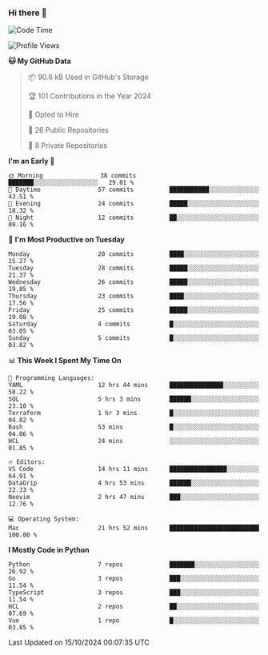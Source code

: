 ### Hi there 👋
<!--![visitors](https://visitor-badge.glitch.me/badge?page_id=d0zingcat)-->
<!--
**d0zingcat/d0zingcat** is a ✨ _special_ ✨ repository because its `README.md` (this file) appears on your GitHub profile.

Here are some ideas to get you started:

- 🔭 I’m currently working on ...
- 🌱 I’m currently learning ...
- 👯 I’m looking to collaborate on ...
- 🤔 I’m looking for help with ...
- 💬 Ask me about ...
- 📫 How to reach me: ...
- 😄 Pronouns: ...
- ⚡ Fun fact: ...
-->
<!--START_SECTION:waka-->
![Code Time](http://img.shields.io/badge/Code%20Time-3%2C840%20hrs%2017%20mins-blue)

![Profile Views](http://img.shields.io/badge/Profile%20Views-0-blue)

**🐱 My GitHub Data** 

> 📦 90.6 kB Used in GitHub's Storage 
 > 
> 🏆 101 Contributions in the Year 2024
 > 
> 💼 Opted to Hire
 > 
> 📜 26 Public Repositories 
 > 
> 🔑 8 Private Repositories 
 > 
**I'm an Early 🐤** 

```text
🌞 Morning                38 commits          ███████░░░░░░░░░░░░░░░░░░   29.01 % 
🌆 Daytime                57 commits          ███████████░░░░░░░░░░░░░░   43.51 % 
🌃 Evening                24 commits          █████░░░░░░░░░░░░░░░░░░░░   18.32 % 
🌙 Night                  12 commits          ██░░░░░░░░░░░░░░░░░░░░░░░   09.16 % 
```
📅 **I'm Most Productive on Tuesday** 

```text
Monday                   20 commits          ████░░░░░░░░░░░░░░░░░░░░░   15.27 % 
Tuesday                  28 commits          █████░░░░░░░░░░░░░░░░░░░░   21.37 % 
Wednesday                26 commits          █████░░░░░░░░░░░░░░░░░░░░   19.85 % 
Thursday                 23 commits          ████░░░░░░░░░░░░░░░░░░░░░   17.56 % 
Friday                   25 commits          █████░░░░░░░░░░░░░░░░░░░░   19.08 % 
Saturday                 4 commits           █░░░░░░░░░░░░░░░░░░░░░░░░   03.05 % 
Sunday                   5 commits           █░░░░░░░░░░░░░░░░░░░░░░░░   03.82 % 
```


📊 **This Week I Spent My Time On** 

```text
💬 Programming Languages: 
YAML                     12 hrs 44 mins      ███████████████░░░░░░░░░░   58.22 % 
SQL                      5 hrs 3 mins        ██████░░░░░░░░░░░░░░░░░░░   23.10 % 
Terraform                1 hr 3 mins         █░░░░░░░░░░░░░░░░░░░░░░░░   04.82 % 
Bash                     53 mins             █░░░░░░░░░░░░░░░░░░░░░░░░   04.06 % 
HCL                      24 mins             ░░░░░░░░░░░░░░░░░░░░░░░░░   01.85 % 

🔥 Editors: 
VS Code                  14 hrs 11 mins      ████████████████░░░░░░░░░   64.91 % 
DataGrip                 4 hrs 53 mins       ██████░░░░░░░░░░░░░░░░░░░   22.33 % 
Neovim                   2 hrs 47 mins       ███░░░░░░░░░░░░░░░░░░░░░░   12.76 % 

💻 Operating System: 
Mac                      21 hrs 52 mins      █████████████████████████   100.00 % 
```

**I Mostly Code in Python** 

```text
Python                   7 repos             ███████░░░░░░░░░░░░░░░░░░   26.92 % 
Go                       3 repos             ███░░░░░░░░░░░░░░░░░░░░░░   11.54 % 
TypeScript               3 repos             ███░░░░░░░░░░░░░░░░░░░░░░   11.54 % 
HCL                      2 repos             ██░░░░░░░░░░░░░░░░░░░░░░░   07.69 % 
Vue                      1 repo              █░░░░░░░░░░░░░░░░░░░░░░░░   03.85 % 
```




 Last Updated on 15/10/2024 00:07:35 UTC
<!--END_SECTION:waka-->

